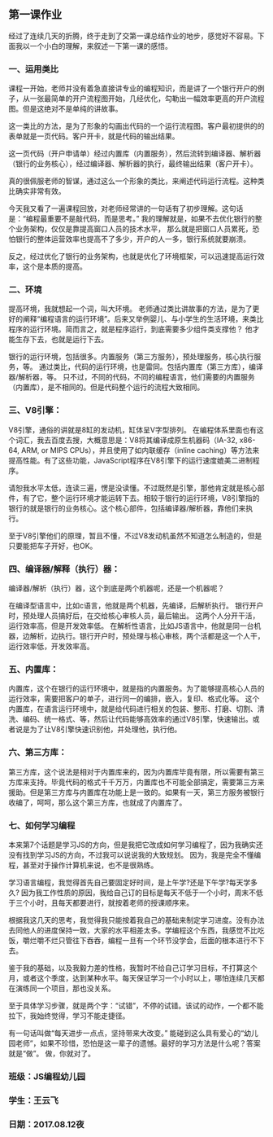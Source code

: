 ## 第一课作业

经过了连续几天的折腾，终于走到了交第一课总结作业的地步，感觉好不容易。下面我以一个小白的理解，来叙述一下第一课的感悟。


### 一、运用类比

课程一开始，老师并没有着急直接讲专业的编程知识，而是讲了一个银行开户的例子，从一张最简单的开户流程图开始，几经优化，勾勒出一幅效率更高的开户流程图。但是这绝对不是单纯的讲故事。

这一类比的方法，是为了形象的勾画出代码的一个运行流程图。客户最初提供的的表单就是一页代码。客户开卡，就是代码的输出结果。

这一页代码（开户申请单）经过内置库（内置服务），然后流转到编译器、解析器（银行的业务核心），经过编译器、解析器的执行，最终输出结果（客户开卡）。

真的很佩服老师的智谋，通过这么一个形象的类比，来阐述代码运行流程。这种类比确实非常有效。

今天我又看了一遍课程回放，对老师经常讲的一句话有了初步理解。这句话是：“编程最重要不是敲代码，而是思考。”  我的理解就是，如果不去优化银行的整个业务架构，仅仅是靠提高窗口人员的技术水平， 那么就是把窗口人员累死，恐怕银行的整体运营效率也提高不了多少，开户的人一多，银行系统就要崩溃。

反之，经过优化了银行的业务架构，也就是优化了环境框架，可以迅速提高运行效率，这个是本质的提高。



### 二、环境

提高环境，我就想起一个词，叫大环境。 老师通过类比讲故事的方法，是为了更好的阐释“编程语言的运行环境”。后来又举例婴儿、与小学生的生活环境，来类比程序的运行环境。简而言之，就是程序运行，到底需要多少组件类支撑他？ 他才能生存下去，也就是运行下去。

银行的运行环境，包括很多。内置服务（第三方服务），预处理服务，核心执行服务，等。
通过类比，代码的运行环境，也是雷同。包括内置库（第三方库），编译器/解析器，等。
只不过，不同的代码，不同的编程语言，他们需要的内置服务（内置库），是不相同的。但是代码整个运行的流程大致相同。


### 三、V8引擎：

V8引擎，通俗的讲就是8缸的发动机，缸体呈V字型排列。 在编程体系里面也有这个词汇，我去百度去搜，大概意思是：V8将其编译成原生机器码（IA-32, x86-64, ARM, or MIPS CPUs），并且使用了如内联缓存（inline caching）等方法来提高性能。有了这些功能，JavaScript程序在V8引擎下的运行速度媲美二进制程序。

请恕我水平太低，连读三遍，愣是没读懂。不过既然是引擎，那他肯定就是核心部件，有了它，整个运行环境才能运转下去。相较于银行的运行环境，V8引擎指的银行的就是银行的业务核心。这个核心部件，包括编译器/解析器，靠他们来执行。

至于V8引擎他们的原理，暂且不懂，不过V8发动机虽然不知道怎么制造的，但是只要能把车子开好，也OK。


### 四、编译器/解释（执行）器：

编译器/解析（执行）器，这个到底是两个机器呢，还是一个机器呢？ 

在编译型语言中，比如c语言，他就是两个机器，先编译，后解析执行。 银行开户时，预处理人员搞好后，在交给核心审核人员，最后输出。  这两个人分开干活，运行效率高，但是开发效率低。
在解析性语言，比如JS语言中，他就是同一台机器，边解析，边执行。银行开户时，预处理与核心审核，两个活都是这一个人干，运行效率低，开发效率高。

### 五、内置库：

内置库，这个在银行的运行环境中，就是指的内置服务。为了能够提高核心人员的运行效率，需要把客户的单子，进行同一的编排，嵌入，复印、格式化等。 
这个内置库，在语言运行环境中，就是给代码进行相关的包装、整形、打磨、切割、清洗、编码、统一格式、等，然后让代码能够高效率的通过V8引擎，快速输出。或者说是为了让V8引擎快速识别他，并处理他，执行他。

### 六、第三方库：

第三方库，这个说法是相对于内置库来的，因为内置库毕竟有限，所以需要有第三方库来支持。毕竟代码的格式千千万万，内置库也不可能全部搞定，需要第三方来援助。但是第三方库与内置库在功能上是一致的。如果有一天，第三方服务被银行收编了，呵呵，那么这个第三方库，也就成了内置库了。


### 七、如何学习编程

本来第7个话题是学习JS的方向，但是我把它改成如何学习编程了，因为我确实还没有找到学习JS的方向，不过我可以说说我的大致规划。
因为，我是完全不懂编程，甚至对于操作计算机来说，也不是很熟练。 


学习语言编程，我觉得首先自己要固定好时间，是上午学?还是下午学?每天学多久? 因为我工作性质的原因，我给自己订的目标是每天不低于一个小时，周末不低于三个小时，且每天都要进行，就按着老师的授课顺序来。

根据我这几天的思考，我觉得我只能按着我自己的基础来制定学习进度。没有办法去同他人的进度保持一致，大家的水平相差太多。学编程这个东西，我感觉不比吃饭，嚼烂嚼不烂只管往下吞吞，编程一旦有一个环节没学会，后面的根本进行不下去。

鉴于我的基础，以及我毅力差的性格，我暂时不给自己订学习目标，不打算这个月，或者这个季度，达到某种水平。每天保证学习一个小时以上，哪怕连续几天都在演练同一个项目，那也没关系。

至于具体学习步骤，就是两个字：“试错”，不停的试错。该试的动作，一个都不能拉下，我始终觉得，学习不能走捷径。

有一句话叫做“每天进步一点点，坚持带来大改变。” 能碰到这么具有爱心的“幼儿园老师”，如果不珍惜，恐怕是这一辈子的遗憾。最好的学习方法是什么呢？答案就是“做”。
做，你就对了。


### 班级：JS编程幼儿园

### 学生：王云飞

### 日期：2017.08.12夜


